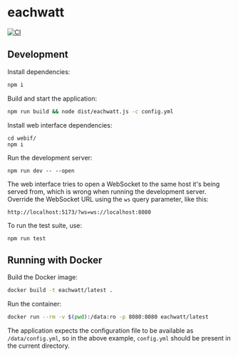 # eachwatt

[![CI](https://github.com/Jalle19/eachwatt/actions/workflows/ci.yml/badge.svg)](https://github.com/Jalle19/eachwatt/actions/workflows/ci.yml)

## Development

Install dependencies:

```bash
npm i
```

Build and start the application:

```bash
npm run build && node dist/eachwatt.js -c config.yml
```

Install web interface dependencies:

```
cd webif/
npm i
```

Run the development server:

```
npm run dev -- --open
```

The web interface tries to open a WebSocket to the same host it's being served from, which is wrong when running the 
development server. Override the WebSocket URL using the `ws` query parameter, like this:

```
http://localhost:5173/?ws=ws://localhost:8080
```

To run the test suite, use:

```
npm run test
```

## Running with Docker

Build the Docker image:

```bash
docker build -t eachwatt/latest .
```

Run the container:

```bash
docker run --rm -v $(pwd):/data:ro -p 8080:8080 eachwatt/latest
```

The application expects the configuration file to be available as `/data/config.yml`, so in the above example, 
`config.yml` should be present in the current directory.
